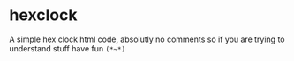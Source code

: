 # hexclock

A simple hex clock html code, absolutly no comments so if you are trying to understand stuff have fun `(*~*)`
